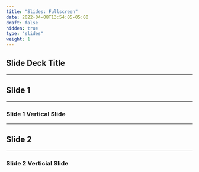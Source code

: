 ```yaml
---
title: "Slides: Fullscreen"
date: 2022-04-08T13:54:05-05:00
draft: false
hidden: true
type: "slides"
weight: 1
---
```


<!-- Copy everything between open and closing slide tags from _index.md -->

## Slide Deck Title

---

## Slide 1

___

### Slide 1 Vertical Slide

---

## Slide 2

___

### Slide 2 Verticial Slide